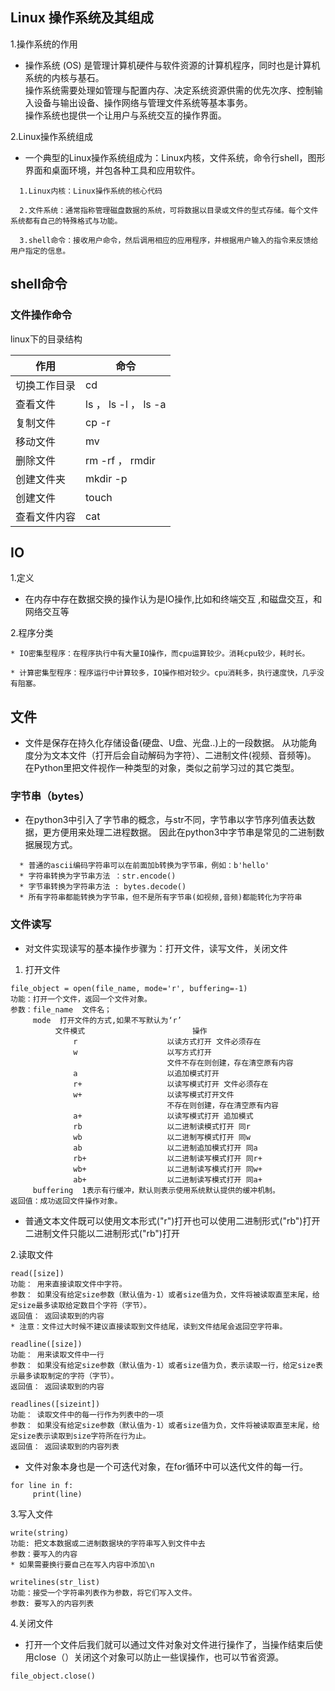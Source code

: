 ## Linux 操作系统及其组成

1.操作系统的作用

* 操作系统 (OS) 是管理计算机硬件与软件资源的计算机程序，同时也是计算机系统的内核与基石。  
  操作系统需要处理如管理与配置内存、决定系统资源供需的优先次序、控制输入设备与输出设备、操作网络与管理文件系统等基本事务。  
  操作系统也提供一个让用户与系统交互的操作界面。

2.Linux操作系统组成

* 一个典型的Linux操作系统组成为：Linux内核，文件系统，命令行shell，图形界面和桌面环境，并包各种工具和应用软件。
```
  1.Linux内核：Linux操作系统的核心代码
  
  2.文件系统：通常指称管理磁盘数据的系统，可将数据以目录或文件的型式存储。每个文件系统都有自己的特殊格式与功能。

  3.shell命令：接收用户命令，然后调用相应的应用程序，并根据用户输入的指令来反馈给用户指定的信息。
```  
## shell命令

### 文件操作命令

linux下的目录结构

| 作用 | 命令 |
| --- | --- |
| 切换工作目录 | cd |
| 查看文件 | ls  ，  ls -l ，  ls -a |
| 复制文件 | cp  -r |
| 移动文件 | mv |
| 删除文件 | rm  -rf  ， rmdir |
| 创建文件夹| mkdir -p |
| 创建文件| touch |
| 查看文件内容| cat |

## IO 
	
1.定义

* 在内存中存在数据交换的操作认为是IO操作,比如和终端交互 ,和磁盘交互，和网络交互等

2.程序分类

    * IO密集型程序：在程序执行中有大量IO操作，而cpu运算较少。消耗cpu较少，耗时长。

    * 计算密集型程序：程序运行中计算较多，IO操作相对较少。cpu消耗多，执行速度快，几乎没有阻塞。

## 文件

* 文件是保存在持久化存储设备(硬盘、U盘、光盘..)上的一段数据。
  从功能角度分为文本文件（打开后会自动解码为字符）、二进制文件(视频、音频等)。
  在Python里把文件视作一种类型的对象，类似之前学习过的其它类型。

### 字节串（bytes）

* 在python3中引入了字节串的概念，与str不同，字节串以字节序列值表达数据，更方便用来处理二进程数据。
因此在python3中字节串是常见的二进制数据展现方式。
```     
  * 普通的ascii编码字符串可以在前面加b转换为字节串，例如：b'hello'
  * 字符串转换为字节串方法 ：str.encode()
  * 字节串转换为字符串方法 : bytes.decode() 
  * 所有字符串都能转换为字节串，但不是所有字节串(如视频,音频)都能转化为字符串
```

### 文件读写

* 对文件实现读写的基本操作步骤为：打开文件，读写文件，关闭文件

1. 打开文件
```
file_object = open(file_name, mode='r', buffering=-1)
功能：打开一个文件，返回一个文件对象。
参数：file_name  文件名；
     mode  打开文件的方式,如果不写默认为‘r’ 
          文件模式                        操作
              r                    以读方式打开 文件必须存在
              w                    以写方式打开
                                   文件不存在则创建，存在清空原有内容 
              a                    以追加模式打开 
              r+                   以读写模式打开 文件必须存在
              w+                   以读写模式打开文件
                                   不存在则创建，存在清空原有内容
              a+                   以读写模式打开 追加模式
              rb                   以二进制读模式打开 同r
              wb                   以二进制写模式打开 同w
              ab                   以二进制追加模式打开 同a
              rb+                  以二进制读写模式打开 同r+
              wb+                  以二进制读写模式打开 同w+
              ab+                  以二进制读写模式打开 同a+
     buffering  1表示有行缓冲，默认则表示使用系统默认提供的缓冲机制。
返回值：成功返回文件操作对象。
```
* 普通文本文件既可以使用文本形式("r")打开也可以使用二进制形式("rb")打开
二进制文件只能以二进制形式("rb")打开

2.读取文件
```
read([size])
功能： 用来直接读取文件中字符。
参数： 如果没有给定size参数（默认值为-1）或者size值为负，文件将被读取直至末尾，给定size最多读取给定数目个字符（字节）。
返回值： 返回读取到的内容
* 注意：文件过大时候不建议直接读取到文件结尾，读到文件结尾会返回空字符串。
```
```
readline([size])
功能： 用来读取文件中一行
参数： 如果没有给定size参数（默认值为-1）或者size值为负，表示读取一行，给定size表示最多读取制定的字符（字节）。
返回值： 返回读取到的内容
```
```
readlines([sizeint])
功能： 读取文件中的每一行作为列表中的一项
参数： 如果没有给定size参数（默认值为-1）或者size值为负，文件将被读取直至末尾，给定size表示读取到size字符所在行为止。
返回值： 返回读取到的内容列表
```

* 文件对象本身也是一个可迭代对象，在for循环中可以迭代文件的每一行。
```
for line in f:
     print(line)
```

3.写入文件
```
write(string)
功能: 把文本数据或二进制数据块的字符串写入到文件中去
参数：要写入的内容
* 如果需要换行要自己在写入内容中添加\n
```
```
writelines(str_list)
功能：接受一个字符串列表作为参数，将它们写入文件。
参数: 要写入的内容列表
```
4.关闭文件

* 打开一个文件后我们就可以通过文件对象对文件进行操作了，当操作结束后使用close（）关闭这个对象可以防止一些误操作，也可以节省资源。
```
file_object.close()
```
